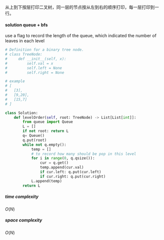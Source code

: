 从上到下按层打印二叉树，同一层的节点按从左到右的顺序打印，每一层打印到一行。

#### solution queue + bfs
use a flag to record the length of the queue, which indicated the number of leaves in each level
```python
# Definition for a binary tree node.
# class TreeNode:
#     def __init__(self, x):
#         self.val = x
#         self.left = None
#         self.right = None

# example
# [
#   [3],
#   [9,20],
#   [15,7]
# ]

class Solution:
    def levelOrder(self, root: TreeNode) -> List[List[int]]:
        from queue import Queue
        L = []
        if not root: return L
        q= Queue()
        q.put(root)
        while not q.empty():
            temp = []
            # to record how many should be pop in this level
            for i in range(0, q.qsize()):
                cur = q.get()
                temp.append(cur.val)
                if cur.left: q.put(cur.left)
                if cur.right: q.put(cur.right)
            L.append(temp)
        return L

```
##### time complexity 
$O(N)$
##### space complexity 
$O(N)$